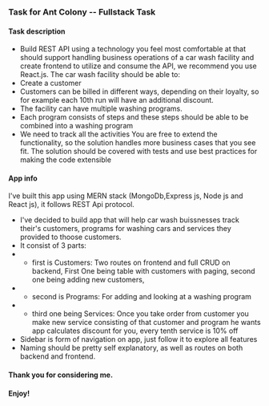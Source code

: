 ### Task for Ant Colony -- Fullstack Task

#### Task description

- Build REST API using a technology you feel most comfortable at that should support
  handling business operations of a car wash facility and create frontend to utilize and
  consume the API, we recommend you use React.js.
  The car wash facility should be able to:
- Create a customer
- Customers can be billed in different ways, depending on their loyalty, so for example
  each 10th run will have an additional discount.
- The facility can have multiple washing programs.
- Each program consists of steps and these steps should be able to be combined into a
  washing program
- We need to track all the activities
  You are free to extend the functionality, so the solution handles more business cases
  that you see fit. The solution should be covered with tests and use best practices for
  making the code extensible

#### App info

I've built this app using MERN stack (MongoDb,Express js, Node js and React js), it follows REST Api protocol.

- I've decided to build app that will help car wash buissnesses track their's customers, programs for washing cars and services they provided to thoose customers.
- It consist of 3 parts:
- - first is Customers: Two routes on frontend and full CRUD on backend, First One being table with customers with paging, second one being adding new customers,
- - second is Programs: For adding and looking at a washing program
- - third one being Services: Once you take order from customer you make new service consisting of that customer and program he wants app calculates discount for you, every tenth service is 10% off
- Sidebar is form of navigation on app, just follow it to explore all features
- Naming should be pretty self explanatory, as well as routes on both backend and frontend.

#### Thank you for considering me.

#### Enjoy!
